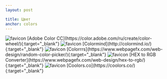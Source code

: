 ```yaml
---
layout: post

title: Цвет
anchor: colors
---
```


<img src="https://color.adobe.com/colorfavicon.ico?v=2" alt="favicon"/>
[Adobe Color CC](https://color.adobe.com/ru/create/color-wheel/){:target="_blank"}    

<img src="http://colormind.io/favicon16.gif" alt="favicon"/>
[Colormind](http://colormind.io/){:target="_blank"}    

<img src="https://www.webpagefx.com/web-design/random-color-picker/static/images/favicon.png" alt="favicon"/>
[Colorrrs](https://www.webpagefx.com/web-design/random-color-picker/){:target="_blank"}    

<img src="https://www.webpagefx.com/web-design/random-color-picker/static/images/favicon.png" alt="favicon"/>
[HEX to RGB Converter](https://www.webpagefx.com/web-design/hex-to-rgb/){:target="_blank"}    

<img src="http://coolors.co/assets/images/favicon.png" alt="favicon"/>
[Coolors.co](https://coolors.co/){:target="_blank"}    
